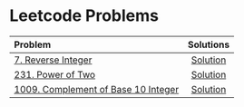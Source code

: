 # Leetcode Problems

|  Problem  |  Solutions  |
|:----------|:-----------:|
|  [7. Reverse Integer](https://leetcode.com/problems/reverse-integer/)  |  [Solution](https://github.com/prathameshatkare/dsa-with-love-babbar/blob/main/LECTURES/Lecture_07/Lecture_Codes/07.cpp#L7)  |
|  [231. Power of Two](https://leetcode.com/problems/power-of-two/)  |  [Solution]()  |
|  [1009. Complement of Base 10 Integer](https://leetcode.com/problems/complement-of-base-10-integer/)  |  [Solution]()  |
